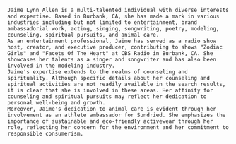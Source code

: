     Jaime Lynn Allen is a multi-talented individual with diverse interests and expertise. Based in Burbank, CA, she has made a mark in various industries including but not limited to entertainment, brand ambassadorial work, acting, singing, songwriting, poetry, modeling, counseling, spiritual pursuits, and animal care.
    As an entertainment professional, Jaime has served as a radio show host, creator, and executive producer, contributing to shows "Zodiac Girls" and "Facets Of The Heart" at CBS Radio in Burbank, CA. She showcases her talents as a singer and songwriter and has also been involved in the modeling industry.
    Jaime's expertise extends to the realms of counseling and spirituality. Although specific details about her counseling and spiritual activities are not readily available in the search results, it is clear that she is involved in these areas. Her affinity for counseling and spiritual pursuits may reflect her dedication to personal well-being and growth.
    Moreover, Jaime's dedication to animal care is evident through her involvement as an athlete ambassador for Sundried. She emphasizes the importance of sustainable and eco-friendly activewear through her role, reflecting her concern for the environment and her commitment to responsible consumerism.
